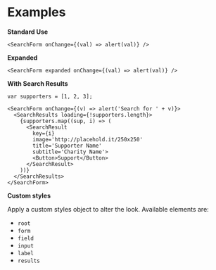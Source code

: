 # Examples

**Standard Use**

```
<SearchForm onChange={(val) => alert(val)} />
```

**Expanded**

```
<SearchForm expanded onChange={(val) => alert(val)} />
```

**With Search Results**

```
var supporters = [1, 2, 3];

<SearchForm onChange={(v) => alert('Search for ' + v)}>
  <SearchResults loading={!supporters.length}>
    {supporters.map((sup, i) => (
      <SearchResult
        key={i}
        image='http://placehold.it/250x250'
        title='Supporter Name'
        subtitle='Charity Name'>
        <Button>Support</Button>
      </SearchResult>
    ))}
  </SearchResults>
</SearchForm>
```

**Custom styles**

Apply a custom styles object to alter the look. Available elements are:

- `root`
- `form`
- `field`
- `input`
- `label`
- `results`
